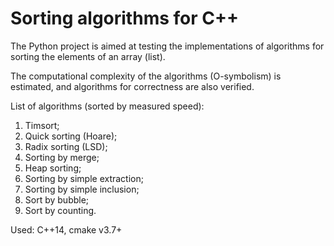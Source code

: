 # Sorting algorithms for C++

The Python project is aimed at testing the implementations of algorithms for sorting the elements of an array (list).

The computational complexity of the algorithms (O-symbolism) is estimated, and algorithms for correctness are also verified.


List of algorithms (sorted by measured speed):
1) Timsort;
2) Quick sorting (Hoare);
3) Radix sorting (LSD);
4) Sorting by merge;
5) Heap sorting;
6) Sorting by simple extraction;
7) Sorting by simple inclusion;
8) Sort by bubble;
9) Sort by counting.



Used: C++14, cmake v3.7+


